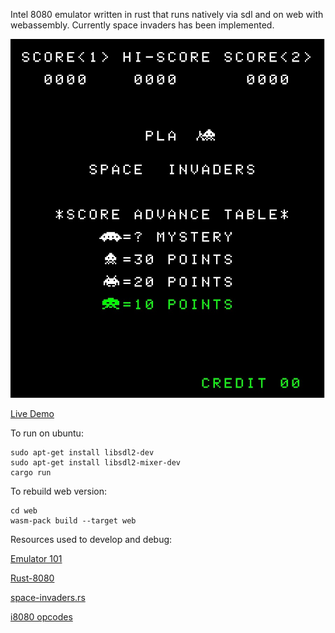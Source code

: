 Intel 8080 emulator written in rust that runs natively via sdl and on web with webassembly. Currently space invaders has been implemented.

![Screen Shot](/screenshot.jpeg?raw=true "Screenshot")

[Live Demo](https://jgautier.github.io/eightyeighty/web/index.html)

To run on ubuntu:

```
sudo apt-get install libsdl2-dev
sudo apt-get install libsdl2-mixer-dev
cargo run
```

To rebuild web version:
```
cd web
wasm-pack build --target web
```

Resources used to develop and debug:

[Emulator 101](http://emulator101.com/)

[Rust-8080](https://github.com/Tom-Goring/Rust-8080/)

[space-invaders.rs](https://github.com/cbeust/space-invade.rs)

[i8080 opcodes](https://www.pastraiser.com/cpu/i8080/i8080_opcodes.html)
